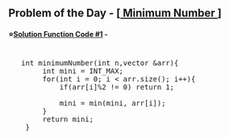 ## Problem of the Day - [<a href="https://practice.geeksforgeeks.org/problems/7d62c8606123a199720c9b6885249dc9ac651bb7/1"> Minimum Number </a>]


#### ⭐<ins>Solution Function Code #1</ins> -
<pre>

   int minimumNumber(int n,vector<int> &arr){
        int mini = INT_MAX;
        for(int i = 0; i < arr.size(); i++){
            if(arr[i]%2 != 0) return 1;
            
            mini = min(mini, arr[i]);
        }
        return mini;
    }
</pre>

